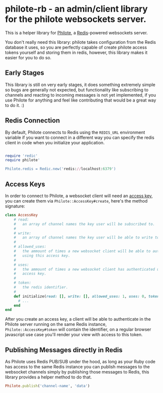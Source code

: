# philote-rb - an admin/client library for the philote websockets server.

This is a helper library for [Philote](https://github.com/13Floor/philote), a [Redis](http://redis.io)-powered websockets server.

You don't really need this library: philote takes configuration from the Redis database it uses, so you are perfectly capable of create philote access tokens yourself and storing them in redis, however, this library makes it easier for you to do so.

## Early Stages

This library is still on very early stages, it does something extremely simple so bugs are generally not expected, but functionality like subscribing to channels and reacting to incoming messages is not yet implemented, if you use Philote for anything and feel like contributing that would be a great way to do it. :)


## Redis Connection

By default, Philote connects to Redis using the `REDIS_URL` environment variable if you want to connect in a different way you can specify the redis client in code when you initialize your application.

```ruby

require 'redic'
require philote'

Philote.redis = Redic.new('redis://localhost:6379')
```

## Access Keys

In order to connect to Philote, a websocket client will need an [access key](https://github.com/pote/philote#access-keys), you can create them via `Philote::AccessKey#create`, here's the method signature:

```ruby
class AccessKey
    # read:
    #   an array of channel names the key user will be subscribed to.
    #
    # write:
    #   an array of channel names the key user will be able to write to.
    #
    # allowed_uses:
    #   the ammount of times a new websocket client will be able to authenticate
    #   using this access key.
    #
    # uses:
    #   the ammount of times a new websocket client has authenticated using this
    #   access key.
    #
    # token:
    #   the redis identifier.
    #
    def initialize(read: [], write: [], allowed_uses: 1, uses: 0, token: nil)
      # ...
    end
end
```

After you create an access key, a client will be able to authenticate in the Philote server running on the same Redis instance, `Philote::AccessKey#token` will contain the identifier, on a regular browser javascript use case you'll render your view with access to this token.

## Publishing Messages directly in Redis

As Philote uses Redis PUB/SUB under the hood, as long as your Ruby code has access to the same Redis instance you can publish messages to the websocket channels simply by publishing those messages to Redis, this library provides a helper method to do that.

```ruby
Philote.publish('channel-name', 'data')
```
